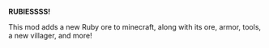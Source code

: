 **RUBIESSSS!**

This mod adds a new Ruby ore to minecraft, along with its ore, armor, tools, a new villager, and more!
